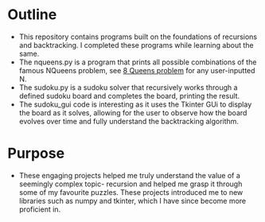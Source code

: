 # Outline
  * This repository contains programs built on the foundations of recursions and backtracking. I completed these programs while learning about the same.
  * The nqueens.py is a program that prints all possible combinations of the famous NQueens problem, see [8 Queens problem](https://en.wikipedia.org/wiki/Eight_queens_puzzle) for any user-inputted N.
  * The sudoku.py is a sudoku solver that recursively works through a defined sudoku board and completes the board, printing the result.
  * The sudoku_gui code is interesting as it uses the Tkinter GUi to display the board as it solves, allowing for the user to observe how the board evolves over time and fully understand the backtracking algorithm.

# Purpose
  * These engaging projects helped me truly understand the value of a seemingly complex topic- recursion and helped me grasp it through some of my favourite puzzles. These projects introduced me to new libraries such as numpy and tkinter, which I have since become more proficient in. 
